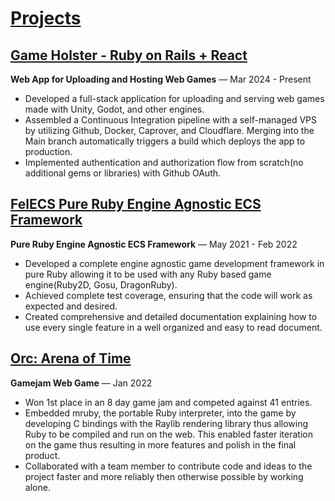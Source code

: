 # [Projects](https://github.com/realtradam)

## [Game Holster - Ruby on Rails + React](https://github.com/realtradam/gameHolster)
**Web App for Uploading and Hosting Web Games** — Mar 2024 - Present

- Developed a full-stack application for uploading and serving web games made with Unity, Godot, and other engines.
- Assembled a Continuous Integration pipeline with a self-managed VPS by utilizing Github, Docker, Caprover, and Cloudflare. Merging into the Main branch automatically triggers a build which deploys the app to production.
- Implemented authentication and authorization flow from scratch(no additional gems or libraries) with Github OAuth.

## [FelECS Pure Ruby Engine Agnostic ECS Framework](https://github.com/realtradam/FelECS)
**Pure Ruby Engine Agnostic ECS Framework** — May 2021 - Feb 2022

- Developed a complete engine agnostic game development framework in pure Ruby allowing it to be used with any Ruby based game engine(Ruby2D, Gosu, DragonRuby).
- Achieved complete test coverage, ensuring that the code will work as expected and desired.
- Created comprehensive and detailed documentation explaining how to use every single feature in a well organized and easy to read document.

## [Orc: Arena of Time](https://malcz.com/game/orc-arena-of-time)
**Gamejam Web Game** — Jan 2022

- Won 1st place in an 8 day game jam and competed against 41 entries.
- Embedded mruby, the portable Ruby interpreter, into the game by developing C bindings with the Raylib rendering library thus allowing Ruby to be compiled and run on the web. This enabled faster iteration on the game thus resulting in more features and polish in the final product.
- Collaborated with a team member to contribute code and ideas to the project faster and more reliably then otherwise possible by working alone.
